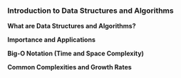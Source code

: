 ### Introduction to Data Structures and Algorithms

**What are Data Structures and Algorithms?**


**Importance and Applications**



**Big-O Notation (Time and Space Complexity)**


**Common Complexities and Growth Rates**